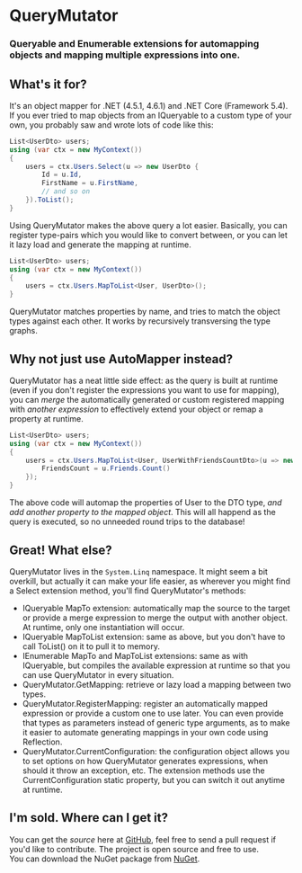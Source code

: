 QueryMutator
============

### Queryable and Enumerable extensions for automapping objects and mapping multiple expressions into one.

What's it for?
--------------

It's an object mapper for .NET (4.5.1, 4.6.1) and .NET Core (Framework 5.4). If you ever tried to map objects from an IQueryable to a custom 
type of your own, you probably saw and wrote lots of code like this:
```c#
List<UserDto> users;
using (var ctx = new MyContext())
{
    users = ctx.Users.Select(u => new UserDto {
	    Id = u.Id,
		FirstName = u.FirstName,
		// and so on
	}).ToList();
}
```

Using QueryMutator makes the above query a lot easier. Basically, you can register type-pairs which you 
would like to convert between, or you can let it lazy load and generate the mapping at runtime.

```c#
List<UserDto> users;
using (var ctx = new MyContext())
{
    users = ctx.Users.MapToList<User, UserDto>();
}
```

QueryMutator matches properties by name, and tries to match the object types against each other. It works 
by recursively transversing the type graphs.

Why not just use AutoMapper instead?
------------------------------------

QueryMutator has a neat little side effect: as the query is built at runtime (even if you don't register the 
expressions you want to use for mapping), you can *merge* the automatically generated or custom registered 
mapping with _another expression_ to effectively extend your object or remap a property at runtime.

```c#
List<UserDto> users;
using (var ctx = new MyContext())
{
    users = ctx.Users.MapToList<User, UserWithFriendsCountDto>(u => new UserWithFriendsCountDto> {
	    FriendsCount = u.Friends.Count()
	});
}
```

The above code will automap the properties of User to the DTO type, *and add another property to the 
mapped object*. This will all happend as the query is executed, so no unneeded round trips to the database!

Great! What else?
-----------------

QueryMutator lives in the ```System.Linq``` namespace. It might seem a bit overkill, but actually it can
make your life easier, as wherever you might find a Select extension method, you'll find QueryMutator's methods:
* IQueryable MapTo extension: automatically map the source to the target or provide a merge expression to merge
the output with another object. At runtime, only one instantiation will occur.
* IQueryable MapToList extension: same as above, but you don't have to call ToList() on it to pull it to memory.
* IEnumerable MapTo and MapToList extensions: same as with IQueryable, but compiles the available expression at
runtime so that you can use QueryMutator in every situation.
* QueryMutator.GetMapping: retrieve or lazy load a mapping between two types.
* QueryMutator.RegisterMapping: register an automatically mapped expression or provide a custom one to use 
later. You can even provide that types as parameters instead of generic type arguments, as to make it easier to 
automate generating mappings in your own code using Reflection.
* QueryMutator.CurrentConfiguration: the configuration object allows you to set options on how QueryMutator
generates expressions, when should it throw an exception, etc. The extension methods use the
CurrentConfiguration static property, but you can switch it out anytime at runtime.

I'm sold. Where can I get it?
-----------------------------

You can get the *source* here at [GitHub](https://github.com/yugabe/QueryMutator), feel free to send a pull request if you'd like to contribute. The project
is open source and free to use.  
You can download the NuGet package from [NuGet](https://www.nuget.org/packages/QueryMutator/).